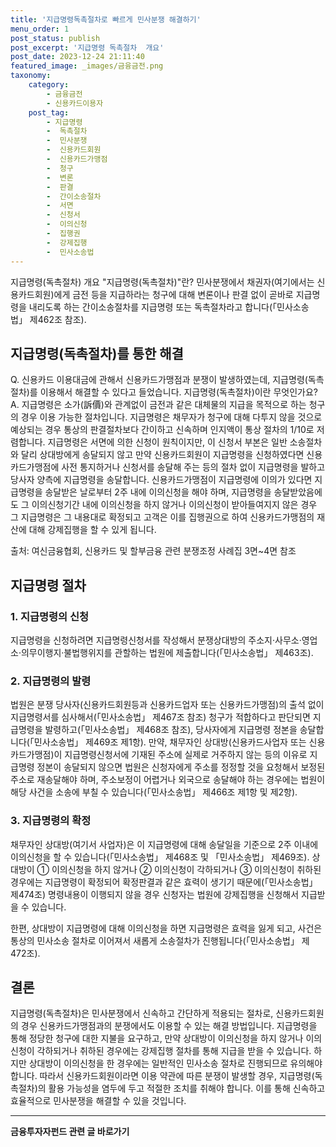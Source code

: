 ```yaml
---
title: '지급명령독촉절차로 빠르게 민사분쟁 해결하기'
menu_order: 1
post_status: publish
post_excerpt: '지급명령 독촉절차  개요'
post_date: 2023-12-24 21:11:40
featured_image: _images/금융금전.png
taxonomy:
    category:
        - 금융금전
        - 신용카드이용자
    post_tag:
        - 지급명령
        -  독촉절차
        -  민사분쟁
        -  신용카드회원
        -  신용카드가맹점
        -  청구
        -  변론
        -  판결
        -  간이소송절차
        -  서면
        -  신청서
        -  이의신청
        -  집행권
        -  강제집행
        -  민사소송법
---
```



지급명령(독촉절차) 개요
"지급명령(독촉절차)"란? 민사분쟁에서 채권자(여기에서는 신용카드회원)에게 금전 등을 지급하라는 청구에 대해 변론이나 판결 없이 곧바로 지급명령을 내리도록 하는 간이소송절차를 지급명령 또는 독촉절차라고 합니다(「민사소송법」 제462조 참조).

## 지급명령(독촉절차)를 통한 해결

Q. 신용카드 이용대금에 관해서 신용카드가맹점과 분쟁이 발생하였는데, 지급명령(독촉절차)를 이용해서 해결할 수 있다고 들었습니다. 지급명령(독촉절차)이란 무엇인가요?
A. 지급명령은 소가(訴價)와 관계없이 금전과 같은 대체물의 지급을 목적으로 하는 청구의 경우 이용 가능한 절차입니다. 지급명령은 채무자가 청구에 대해 다투지 않을 것으로 예상되는 경우 통상의 판결절차보다 간이하고 신속하며 인지액이 통상 절차의 1/10로 저렴합니다. 지급명령은 서면에 의한 신청이 원칙이지만, 이 신청서 부본은 일반 소송절차와 달리 상대방에게 송달되지 않고 만약 신용카드회원이 지급명령을 신청하였다면 신용카드가맹점에 사전 통지하거나 신청서를 송달해 주는 등의 절차 없이 지급명령을 발하고 당사자 양측에 지급명령을 송달합니다. 신용카드가맹점이 지급명령에 이의가 있다면 지급명령을 송달받은 날로부터 2주 내에 이의신청을 해야 하며, 지급명령을 송달받았음에도 그 이의신청기간 내에 이의신청을 하지 않거나 이의신청이 받아들여지지 않은 경우 그 지급명령은 그 내용대로 확정되고 고객은 이를 집행권으로 하여 신용카드가맹점의 재산에 대해 강제집행을 할 수 있게 됩니다. 

출처: 여신금융협회, 신용카드 및 할부금융 관련 분쟁조정 사례집 3면~4면 참조

## 지급명령 절차

### 1. 지급명령의 신청
지급명령을 신청하려면 지급명령신청서를 작성해서 분쟁상대방의 주소지·사무소·영업소·의무이행지·불법행위지를 관할하는 법원에 제출합니다(「민사소송법」 제463조).

### 2. 지급명령의 발령
법원은 분쟁 당사자(신용카드회원등과 신용카드업자 또는 신용카드가맹점)의 출석 없이 지급명령서를 심사해서(「민사소송법」 제467조 참조) 청구가 적합하다고 판단되면 지급명령을 발령하고(「민사소송법」 제468조 참조), 당사자에게 지급명령 정본을 송달합니다(「민사소송법」 제469조 제1항). 만약, 채무자인 상대방(신용카드사업자 또는 신용카드가맹점)이 지급명령신청서에 기재된 주소에 실제로 거주하지 않는 등의 이유로 지급명령 정본이 송달되지 않으면 법원은 신청자에게 주소를 정정할 것을 요청해서 보정된 주소로 재송달해야 하며, 주소보정이 어렵거나 외국으로 송달해야 하는 경우에는 법원이 해당 사건을 소송에 부칠 수 있습니다(「민사소송법」 제466조 제1항 및 제2항).

### 3. 지급명령의 확정
채무자인 상대방(여기서 사업자)은 이 지급명령에 대해 송달일을 기준으로 2주 이내에 이의신청을 할 수 있습니다(「민사소송법」 제468조 및 「민사소송법」 제469조). 상대방이 ① 이의신청을 하지 않거나 ② 이의신청이 각하되거나 ③ 이의신청이 취하된 경우에는 지급명령이 확정되어 확정판결과 같은 효력이 생기기 때문에(「민사소송법」 제474조) 명령내용이 이행되지 않을 경우 신청자는 법원에 강제집행을 신청해서 지급받을 수 있습니다. 

한편, 상대방이 지급명령에 대해 이의신청을 하면 지급명령은 효력을 잃게 되고, 사건은 통상의 민사소송 절차로 이어져서 새롭게 소송절차가 진행됩니다(「민사소송법」 제472조).

## 결론

지급명령(독촉절차)은 민사분쟁에서 신속하고 간단하게 적용되는 절차로, 신용카드회원의 경우 신용카드가맹점과의 분쟁에서도 이용할 수 있는 해결 방법입니다. 지급명령을 통해 정당한 청구에 대한 지불을 요구하고, 만약 상대방이 이의신청을 하지 않거나 이의신청이 각하되거나 취하된 경우에는 강제집행 절차를 통해 지급을 받을 수 있습니다. 하지만 상대방이 이의신청을 한 경우에는 일반적인 민사소송 절차로 진행되므로 유의해야 합니다. 따라서 신용카드회원이라면 이용 약관에 따른 분쟁이 발생할 경우, 지급명령(독촉절차)의 활용 가능성을 염두에 두고 적절한 조치를 취해야 합니다. 이를 통해 신속하고 효율적으로 민사분쟁을 해결할 수 있을 것입니다.
<!-- wp:separator -->
<hr class="wp-block-separator has-alpha-channel-opacity"/>
<!-- /wp:separator -->

<!-- wp:group {"backgroundColor":"base","layout":{"type":"constrained"}} -->
<div class="wp-block-group has-base-background-color has-background"><!-- wp:paragraph {"align":"center","fontSize":"medium"} -->
<p class="has-text-align-center has-large-font-size"><strong>금융투자자펀드 관련 글 바로가기</strong></p>
<!-- /wp:paragraph -->


<!-- wp:latest-posts
{"categories":[{"id":13443,"count":19,"description":"","link":"https://uknowlaw.com/category/%ea%b8%88%ec%9c%b5%ed%88%ac%ec%9e%90%ec%9e%90%ed%8e%80%eb%93%9c/","name":"금융투자자펀드","slug":"금융투자자펀드","taxonomy":"category","parent":0,"meta":[],"_links":{"self":[{"href":"https://uknowlaw.com/wp-json/wp/v2/categories/13443"}],"collection":[{"href":"https://uknowlaw.com/wp-json/wp/v2/categories"}],"about":[{"href":"https://uknowlaw.com/wp-json/wp/v2/taxonomies/category"}],"wp:post_type":[{"href":"https://uknowlaw.com/wp-json/wp/v2/posts?categories=13443"}],"curies":[{"name":"wp","href":"https://api.w.org/{rel}","templated":true}]}}],"postsToShow":100,"excerptLength":28,"postLayout":"grid","columns":2,"featuredImageAlign":"left","featuredImageSizeSlug":"large","fontSize":"small"} /--></div>
<!-- /wp:group -->